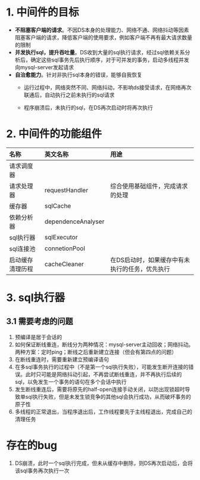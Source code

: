 # 1. 中间件的目标
  
- **不阻塞客户端的请求**。不因DS本身的处理能力、网络不通、网络抖动等因素阻塞客户端的请求，降低客户端的使用要求，例如客户端不再有最大请求数量的限制
- **并发执行sql，提升吞吐量**。DS收到大量的sql执行请求，经过sql依赖关系分析后，确定这些sql事务先后执行顺序，对于可并发的事务，启动多线程并发向mysql-server发起请求
- **自治愈能力**。针对非执行sql本身的错误，能够自我恢复
  - 运行过程中，网络突然不同、网络抖动，不影响ds接受请求，在网络再次联通后，自动执行之前未执行的sql请求

  - 程序崩溃后，未执行的sql，在DS再次启动时将再次执行


# 2. 中间件的功能组件

| 名称             | 英文名称           | 用途                                           |
| :--------------- | :----------------- | :--------------------------------------------- |
| 请求调度器       |                    |                                                |
| 请求处理器       | requestHandler     | 综合使用基础组件，完成请求的处理               |
| 缓存器           | sqlCache           |
| 依赖分析器       | dependenceAnalyser |
| sql执行器        | sqlExecutor        |
| sql连接池        | connetionPool      |
| 启动缓存清理历程 | cacheCleaner       | 在DS启动时，如果缓存中有未执行的任务，优先执行 |


# 3. sql执行器

## 3.1 需要考虑的问题

1. 预编译是居于会话的
2. 如何保证断线重连，断线分为两种情况：mysql-server主动回收；网络抖动。两种方案：定时ping；断线之后重新建立连接（但会有第四点的问题）
3. 在断线重连时，需要重新建立预编译语句
4. 在多sql事务执行的过程中（不是第一个sql执行失败），可能发生断开连接的错误。此时只可能是网络抖动引起，不再尝试断线重连，并不再执行后续的sql，以免发生一个事务的语句在多个会话中执行
5. 发生断线重连后，需要将原先的half-open连接手动关闭，以防出现锁超时导致单sql执行失败，但是未发生锁竞争的其他sql会执行成功，从而破坏事务的原子性
6. 多线程的正常退出，当程序退出后，工作线程要先于主线程退出，完成自己的清理任务










# 存在的bug
1. DS崩溃，此时一个sql执行完成，但未从缓存中删除，则DS再次启动后，会将该sql事务再次执行一次